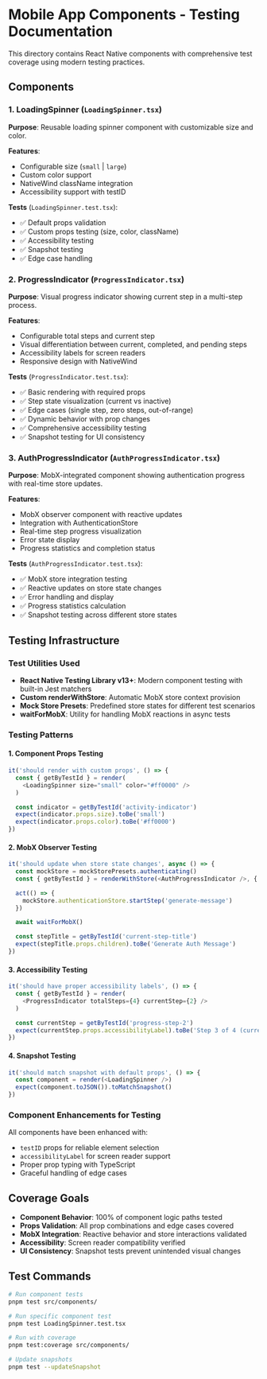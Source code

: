 # Mobile App Components - Testing Documentation

This directory contains React Native components with comprehensive test coverage using modern testing practices.

## Components

### 1. LoadingSpinner (`LoadingSpinner.tsx`)

**Purpose**: Reusable loading spinner component with customizable size and color.

**Features**:

- Configurable size (`small` | `large`)
- Custom color support
- NativeWind className integration
- Accessibility support with testID

**Tests** (`LoadingSpinner.test.tsx`):

- ✅ Default props validation
- ✅ Custom props testing (size, color, className)
- ✅ Accessibility testing
- ✅ Snapshot testing
- ✅ Edge case handling

### 2. ProgressIndicator (`ProgressIndicator.tsx`)

**Purpose**: Visual progress indicator showing current step in a multi-step process.

**Features**:

- Configurable total steps and current step
- Visual differentiation between current, completed, and pending steps
- Accessibility labels for screen readers
- Responsive design with NativeWind

**Tests** (`ProgressIndicator.test.tsx`):

- ✅ Basic rendering with required props
- ✅ Step state visualization (current vs inactive)
- ✅ Edge cases (single step, zero steps, out-of-range)
- ✅ Dynamic behavior with prop changes
- ✅ Comprehensive accessibility testing
- ✅ Snapshot testing for UI consistency

### 3. AuthProgressIndicator (`AuthProgressIndicator.tsx`)

**Purpose**: MobX-integrated component showing authentication progress with real-time store updates.

**Features**:

- MobX observer component with reactive updates
- Integration with AuthenticationStore
- Real-time step progress visualization
- Error state display
- Progress statistics and completion status

**Tests** (`AuthProgressIndicator.test.tsx`):

- ✅ MobX store integration testing
- ✅ Reactive updates on store state changes
- ✅ Error handling and display
- ✅ Progress statistics calculation
- ✅ Snapshot testing across different store states

## Testing Infrastructure

### Test Utilities Used

- **React Native Testing Library v13+**: Modern component testing with built-in Jest matchers
- **Custom renderWithStore**: Automatic MobX store context provision
- **Mock Store Presets**: Predefined store states for different test scenarios
- **waitForMobX**: Utility for handling MobX reactions in async tests

### Testing Patterns

#### 1. Component Props Testing

```typescript
it('should render with custom props', () => {
  const { getByTestId } = render(
    <LoadingSpinner size="small" color="#ff0000" />
  )

  const indicator = getByTestId('activity-indicator')
  expect(indicator.props.size).toBe('small')
  expect(indicator.props.color).toBe('#ff0000')
})
```

#### 2. MobX Observer Testing

```typescript
it('should update when store state changes', async () => {
  const mockStore = mockStorePresets.authenticating()
  const { getByTestId } = renderWithStore(<AuthProgressIndicator />, { store: mockStore })

  act(() => {
    mockStore.authenticationStore.startStep('generate-message')
  })

  await waitForMobX()

  const stepTitle = getByTestId('current-step-title')
  expect(stepTitle.props.children).toBe('Generate Auth Message')
})
```

#### 3. Accessibility Testing

```typescript
it('should have proper accessibility labels', () => {
  const { getByTestId } = render(
    <ProgressIndicator totalSteps={4} currentStep={2} />
  )

  const currentStep = getByTestId('progress-step-2')
  expect(currentStep.props.accessibilityLabel).toBe('Step 3 of 4 (current)')
})
```

#### 4. Snapshot Testing

```typescript
it('should match snapshot with default props', () => {
  const component = render(<LoadingSpinner />)
  expect(component.toJSON()).toMatchSnapshot()
})
```

### Component Enhancements for Testing

All components have been enhanced with:

- `testID` props for reliable element selection
- `accessibilityLabel` for screen reader support
- Proper prop typing with TypeScript
- Graceful handling of edge cases

## Coverage Goals

- **Component Behavior**: 100% of component logic paths tested
- **Props Validation**: All prop combinations and edge cases covered
- **MobX Integration**: Reactive behavior and store interactions validated
- **Accessibility**: Screen reader compatibility verified
- **UI Consistency**: Snapshot tests prevent unintended visual changes

## Test Commands

```bash
# Run component tests
pnpm test src/components/

# Run specific component test
pnpm test LoadingSpinner.test.tsx

# Run with coverage
pnpm test:coverage src/components/

# Update snapshots
pnpm test --updateSnapshot
```

